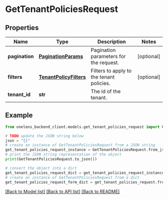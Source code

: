 # GetTenantPoliciesRequest


## Properties

Name | Type | Description | Notes
------------ | ------------- | ------------- | -------------
**pagination** | [**PaginationParams**](PaginationParams.md) | Pagination parameters for the request. | [optional] 
**filters** | [**TenantPolicyFilters**](TenantPolicyFilters.md) | Filters to apply to the tenant policies. | [optional] 
**tenant_id** | **str** | The id of the tenant. | 

## Example

```python
from onelens_backend_client.models.get_tenant_policies_request import GetTenantPoliciesRequest

# TODO update the JSON string below
json = "{}"
# create an instance of GetTenantPoliciesRequest from a JSON string
get_tenant_policies_request_instance = GetTenantPoliciesRequest.from_json(json)
# print the JSON string representation of the object
print(GetTenantPoliciesRequest.to_json())

# convert the object into a dict
get_tenant_policies_request_dict = get_tenant_policies_request_instance.to_dict()
# create an instance of GetTenantPoliciesRequest from a dict
get_tenant_policies_request_form_dict = get_tenant_policies_request.from_dict(get_tenant_policies_request_dict)
```
[[Back to Model list]](../README.md#documentation-for-models) [[Back to API list]](../README.md#documentation-for-api-endpoints) [[Back to README]](../README.md)


